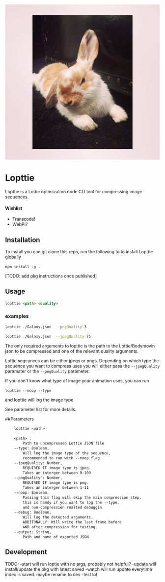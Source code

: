 ![Image of a Lopped Ear Rabbit](./docs/images/mrgold.jpeg)
# Lopttie
Lopttie is a Lottie optimization node CLI tool for compressing image sequences.


#### Wishlist

- Transcode!
- WebP!?

## Installation

To install you can git clone this repo, run the following to to install Lopttie globally 

`npm install -g .` 

[TODO: add pkg instructions once published]

## Usage

```html 
lopttie <path> <quality>
```
### examples
```bash
lopttie ./Galaxy.json  --pngQuality 3
```
```bash
lopttie ./Galaxy.json  --jpegQuality 75
```

The only required arguments to lopttie is the path to the Lottie/Bodymovin json to be compressed and one of the relevant quality arguments.

Lottie seqeunces can be either jpegs or pngs. Depending on which type the sequence you want to compress uses you will either pass the `--jpegQuality` paramater or the `--pngQuality` parameter. 

If you don't know what type of image your animation uses, you can run

`lopttie --noop --type`

and lopttie will log the image type

See parameter list for more details.

##Parameters

```
    lopttie <path>

    <path> : 
        Path to uncompressed Lottie JSON file
    --type: Boolean,
        Will log the image type of the sequence, 
        recommended to run with --noop flag
    --jpegQuality: Number,
        REQUIRED IF image type is jpeg. 
        Takes an interger between 0-100
    --pngQuality": Number,
        REQUIRED IF image type is png. 
        Takes an interger between 1-11
    --noop: Boolean, 
        Passing this flag will skip the main compression step, 
        this is handy if you want to log the --type, 
        and non-compression realted debuggin
    --debug: Boolean,
        Will log the detected arguments. 
        ADDITONALLY. Will write the last frame before 
        AND after compression for testing.
    --output: String,
        Path and name of exported JSON
```

## Development

TODO:
-start will run loptie with no args, probably not helpful?
-update will install/update the pkg with latest saved
-watch will run update everytime index is saved. maybe rename to dev
-test lol